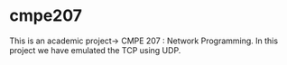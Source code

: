 cmpe207
=======
This is an academic project-> CMPE 207 : Network Programming.
In this project we have emulated the TCP using UDP.

